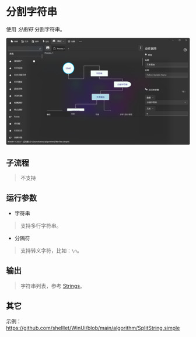 # 分割字符串 
使用 *分割符* 分割字符串。

![SplitString](./images/02.png ':size=90%')

## 子流程

> 不支持

## 运行参数

* 字符串
> 支持多行字符串。

* 分隔符
> 支持转义字符，比如：`\n`。

## 输出

> 字符串列表，参考 [Strings](./types/String.md)。


## 其它

示例：https://github.com/shelllet/WinUi/blob/main/algorithm/SplitString.simple
